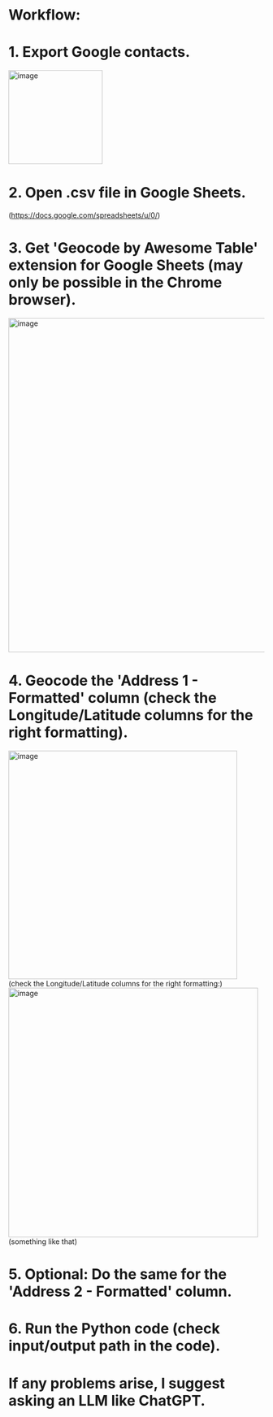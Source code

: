 # Workflow:
# 1. Export Google contacts.
<img width="185" alt="image" src="https://github.com/krischimk/Google-Contacts-to-Google-Earth/assets/121830124/2524de15-0f7b-4738-80f5-8b7108d9ba7e">

# 2. Open .csv file in Google Sheets. 
(https://docs.google.com/spreadsheets/u/0/)
# 3. Get 'Geocode by Awesome Table' extension for Google Sheets (may only be possible in the Chrome browser).
<img width="658" alt="image" src="https://github.com/krischimk/Google-Contacts-to-Google-Earth/assets/121830124/e9559883-696b-439a-832c-491ed5166732">

# 4. Geocode the 'Address 1 - Formatted' column (check the Longitude/Latitude columns for the right formatting).
<img width="450" alt="image" src="https://github.com/krischimk/Google-Contacts-to-Google-Earth/assets/121830124/7556ec3e-e7b6-4b1d-9f9d-2a68c0febb03">
<br>(check the Longitude/Latitude columns for the right formatting:)
<img width="491" alt="image" src="https://github.com/krischimk/Google-Contacts-to-Google-Earth/assets/121830124/23c1c801-d9e2-45ec-b23c-ddd1b11de56c">
<br>(something like that)<br>

# 5. Optional: Do the same for the 'Address 2 - Formatted' column.
# 6. Run the Python code (check input/output path in the code).
# If any problems arise, I suggest asking an LLM like ChatGPT.

